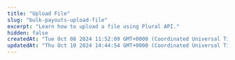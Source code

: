 ```yaml
---
title: "Upload File"
slug: "bulk-payouts-upload-file"
excerpt: "Learn how to upload a file using Plural API."
hidden: false
createdAt: "Tue Oct 08 2024 11:52:09 GMT+0000 (Coordinated Universal Time)"
updatedAt: "Thu Oct 10 2024 14:44:54 GMT+0000 (Coordinated Universal Time)"
---
```

